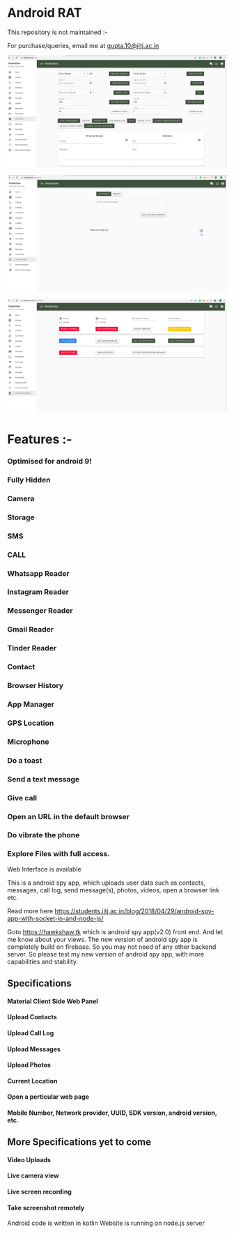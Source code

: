 # Android RAT

This repository is not maintained :- 

For purchase/queries, email me at gupta.10@iitj.ac.in

![Screenshot](Screenshot%20from%202019-09-15%2001-46-16.png)

![Screenshot](Screenshot%20from%202019-09-15%2001-46-29.png)

![Screenshot](file3.png)

# Features :-

### Optimised for android 9!
### Fully Hidden
### Camera
### Storage
### SMS
### CALL
### Whatsapp Reader
### Instagram Reader
### Messenger Reader
### Gmail Reader
### Tinder Reader
### Contact
### Browser History
### App Manager
### GPS Location
### Microphone
### Do a toast
### Send a text message
### Give call
### Open an URL in the default browser
### Do vibrate the phone
### Explore Files with full access.

Web Interface is available




This is a android spy app, which uploads user data such as contacts, messages, call log, send message(s), photos, videos, open a browser link etc.

Read more here https://students.iitj.ac.in/blog/2018/04/29/android-spy-app-with-socket-io-and-node-js/

Goto https://hawkshaw.tk which is android spy app(v2.0) front end. And let me know about your views.
The new version of android spy app is completely build on firebase. So you may not need of any other backend server.
So please test my new version of android spy app, with more capabilities and stability.

## Specifications
#### Material Client Side Web Panel
#### Upload Contacts
#### Upload Call Log
#### Upload Messages
#### Upload Photos
#### Current Location
#### Open a perticular web page 
#### Mobile Number, Network provider, UUID, SDK version, android version, etc.

## More Specifications yet to come
#### Video Uploads
#### Live camera view
#### Live screen recording
#### Take screenshot remotely

Android code is written in kotlin
Website is running on node.js server
